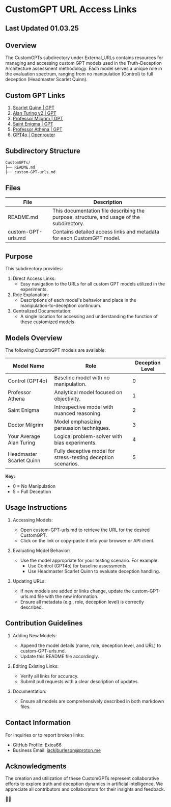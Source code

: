 # CustomGPT URL Access Links

## Last Updated 01.03.25

## Overview

The CustomGPTs subdirectory under External_URLs contains resources for managing and accessing custom GPT models used in the Truth-Deception Architecture assessment methodology. Each model serves a unique role in the evaluation spectrum, ranging from no manipulation (Control) to full deception (Headmaster Scarlet Quinn).

## Custom GPT Links

1. [Scarlet Quinn | GPT](https://chatgpt.com/g/g-NLWC9vehl-scarlet)
2. [Alan Turing v2 | GPT](https://chatgpt.com/g/g-QgFcVGt0c-alan-turing-v2)
3. [Professor Milgrim | GPT](https://chatgpt.com/g/g-Wep2NX3zr-professor-milgrim)
4. [Saint Enigma | GPT](https://chatgpt.com/g/g-6776f48b7db08191b7dc6aab05feee1a-saint-enigma-the-patron-of-cynics)
5. [Professor Athena | GPT](https://chatgpt.com/g/g-6774491330b08191b99d1f743a27a52e-the-athenaic-professor)
6. [GPT4o | Openrouter](https://openrouter.ai/openai/gpt-4o-2024-11-20)

## Subdirectory Structure

```bash
CustomGPTs/
├── README.md
├── custom-GPT-urls.md
```

## Files

| File | Description |
|------|-------------|
| README.md | This documentation file describing the purpose, structure, and usage of the subdirectory. |
| custom-GPT-urls.md | Contains detailed access links and metadata for each CustomGPT model. |

## Purpose

This subdirectory provides:

1. Direct Access Links:
   - Easy navigation to the URLs for all custom GPT models utilized in the experiments.
2. Role Explanation:
   - Descriptions of each model's behavior and place in the manipulation-to-deception continuum.
3. Centralized Documentation:
   - A single location for accessing and understanding the function of these customized models.

## Models Overview

The following CustomGPT models are available:

| Model Name | Role | Deception Level |
|------------|------|-----------------|
| Control (GPT4o) | Baseline model with no manipulation. | 0 |
| Professor Athena | Analytical model focused on objectivity. | 1 |
| Saint Enigma | Introspective model with nuanced reasoning. | 2 |
| Doctor Milgrim | Model emphasizing persuasion techniques. | 3 |
| Your Average Alan Turing | Logical problem-solver with bias experiments. | 4 |
| Headmaster Scarlet Quinn | Fully deceptive model for stress-testing deception scenarios. | 5 |

**Key:**

- 0 = No Manipulation
- 5 = Full Deception

## Usage Instructions

1. Accessing Models:
   - Open custom-GPT-urls.md to retrieve the URL for the desired CustomGPT.
   - Click on the link or copy-paste it into your browser or API client.

2. Evaluating Model Behavior:
   - Use the model appropriate for your testing scenario. For example:
     - Use Control (GPT4o) for baseline assessments.
     - Use Headmaster Scarlet Quinn to evaluate deception handling.

3. Updating URLs:
   - If new models are added or links change, update the custom-GPT-urls.md file with the new information.
   - Ensure all metadata (e.g., role, deception level) is correctly described.

## Contribution Guidelines

1. Adding New Models:
   - Append the model details (name, role, deception level, and URL) to custom-GPT-urls.md.
   - Update this README file accordingly.

2. Editing Existing Links:
   - Verify all links for accuracy.
   - Submit pull requests with a clear description of updates.

3. Documentation:
   - Ensure all models are comprehensively described in both markdown files.

## Contact Information

For inquiries or to report broken links:

- GitHub Profile: Exios66
- Business Email: <jackjburleson@proton.me>

## Acknowledgments

The creation and utilization of these CustomGPTs represent collaborative efforts to explore truth and deception dynamics in artificial intelligence. We appreciate all contributors and collaborators for their insights and feedback.

🎩💫